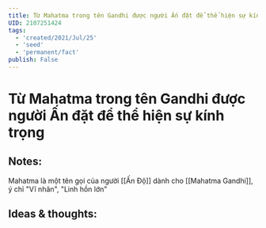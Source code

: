 ```yaml
---
title: Từ Mahatma trong tên Gandhi được người Ấn đặt để thể hiện sự kính trọng
UID: 2107251424
tags:
  - 'created/2021/Jul/25'
  - 'seed'
  - 'permanent/fact'
publish: False
---
```

# Từ Mahatma trong tên Gandhi được người Ấn đặt để thể hiện sự kính trọng

## Notes:
Mahatma là một tên gọi của người [[Ấn Độ]] dành cho [[Mahatma Gandhi]], ý chỉ "Vĩ nhân", "Linh hồn lớn"

## Ideas & thoughts:
